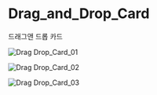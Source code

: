# Drag_and_Drop_Card
드래그앤 드롭 카드

![Drag Drop_Card_01](https://user-images.githubusercontent.com/55288856/104830153-6a477d80-58bf-11eb-892f-f1073db4c785.png)

![Drag Drop_Card_02](https://user-images.githubusercontent.com/55288856/104830156-6ca9d780-58bf-11eb-9194-79e2369389d3.png)

![Drag Drop_Card_03](https://user-images.githubusercontent.com/55288856/104830157-6ddb0480-58bf-11eb-8d6c-8a2ab80cf3ef.png)

